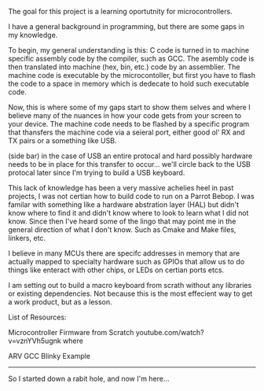 The goal for this project is a learning oportutnity for microcontrollers.

I have a general background in programming, but there are some gaps in my 
knowledge.

To begin, my general understanding is this:
C code is turned in to machine specific assembly code by the compiler, such as
GCC. The asembly code is then translated into machine (hex, bin, etc.) code by
an assemblier. The machine code is executable by the microcontoller, but first
you have to flash the code to a space in memory which is dedecate to hold such
executable code. 

Now, this is where some of my gaps start to show them selves and where I believe
many of the nuances in how your code gets from your screen to your device. The
machine code needs to be flashed by a specific program that thansfers the 
machine code via a seieral port, either good ol' RX and TX pairs or a something
like USB.

(side bar) in the case of USB an entire protocal and hard possibly hardware 
needs to be in place for this transfer to occur... we'll circle back to the USB
protocal later since I'm trying to build a USB keyboard.

This lack of knowledge has been a very massive achelies heel in past projects,
I was not certian how to build code to run on a Parrot Bebop. I was familar with
something like a hardware abstration layer (HAL) but didn't know where to find
it and didn't know where to look to learn what I did not know.
Since then I've heard some of the lingo that may point me in the general 
direction of what I don't know. Such as Cmake and Make files, linkers, etc.

I believe in many MCUs there are specifc addresses in memory that are actually
mapped to specialty hardware such as GPIOs that allow us to do things like 
enteract with other chips, or LEDs on certian ports etcs.

I am setting out to build a macro keyboard from scrath without any libraries or
existing dependencies. Not because this is the most effecient way to get a work
product, but as a lesson. 

List of Resources:

Microcontroller Firmware from Scratch
youtube.com/watch?v=vznYVh5ugnk
where

ARV GCC Blinky Example



***
So I started down a rabit hole, and now I'm here...




